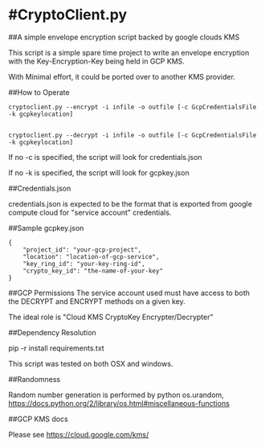 #CryptoClient.py
======
##A simple envelope encryption script backed by google clouds KMS

This script is a simple spare time project to write an envelope encryption with the Key-Encryption-Key being held in GCP KMS.

With Minimal effort, it could be ported over to another KMS provider.


##How to Operate

```
cryptoclient.py --encrypt -i infile -o outfile [-c GcpCredentialsFile -k gcpkeylocation]


cryptoclient.py --decrypt -i infile -o outfile [-c GcpCredentialsFile -k gcpkeylocation]
```

If no -c is specified, the script will look for credentials.json

If no -k is specified, the script will look for gcpkey.json


##Credentials.json

credentials.json is expected to be the format that is exported from google compute cloud for "service account" credentials.


##Sample gcpkey.json

```
{
    "project_id": "your-gcp-project",
    "location": "location-of-gcp-service",
    "key_ring_id": "your-key-ring-id",
    "crypto_key_id": "the-name-of-your-key"
}
```

##GCP Permissions
The service account used must have access to both the DECRYPT and ENCRYPT methods on a given key.

The ideal role is "Cloud KMS CryptoKey Encrypter/Decrypter"



##Dependency Resolution

pip -r install requirements.txt

This script was tested on both OSX and windows.


##Randomness

Random number generation is performed by python os.urandom, https://docs.python.org/2/library/os.html#miscellaneous-functions


##GCP KMS docs

Please see https://cloud.google.com/kms/






